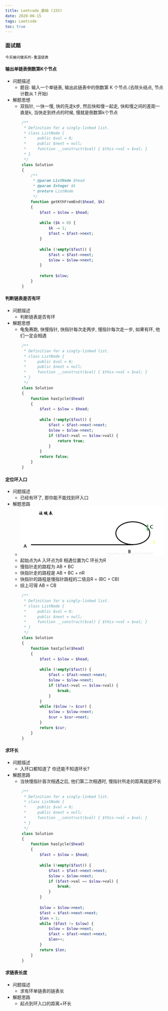 ```yaml
---
title: Leetcode_基础 (155)
date: 2020-06-15
tags: Leetcode
toc: true
---
```


### 面试题
    今天被问傻系列-重温链表

<!-- more -->

#### 输出单链表倒数第K个节点
- 问题描述
    * 题目: 输入一个单链表, 输出此链表中的倒数第 K 个节点.(去除头结点, 节点计数从 1 开始)
- 解题思想
    * 双指针, 一快一慢, 快的先走k步, 然后快和慢一起走, 快和慢之间的差距一直是k, 当快走到终点的时候, 慢就是倒数第k个节点
    ```php
        /**
         * Definition for a singly-linked list.
         * class ListNode {
         *     public $val = 0;
         *     public $next = null;
         *     function __construct($val) { $this->val = $val; }
         * }
         */
        class Solution 
        {
            /**
             * @param ListNode $head
             * @param Integer $k
             * @return ListNode
             */
            function getKthFromEnd($head, $k) 
            {
                $fast = $slow = $head;

                while ($k > 0) {
                    $k -= 1;
                    $fast = $fast->next;
                }

                while (!empty($fast)) {
                    $fast = $fast->next;
                    $slow = $slow->next;
                }

                return $slow;
            }
        }
    ```

#### 判断链表是否有环
- 问题描述
    * 判断链表是否有环
- 解题思想
    * 龟兔赛跑, 快慢指针, 快指针每次走两步,  慢指针每次走一步,  如果有环, 他们一定会相遇
    ```php
        /**
         * Definition for a singly-linked list.
         * class ListNode {
         *     public $val = 0;
         *     public $next = null;
         *     function __construct($val) { $this->val = $val; }
         * }
         */
        class Solution 
        {
            function hasCycle($head) 
            {
                $fast = $slow = $head;

                while (!empty($fast)) {
                    $fast = $fast->next->next;
                    $slow = $slow->next;
                    if ($fast->val == $slow->val) {
                        return true;
                    }
                }
                return false;
            }
        }
    ```

#### 定位环入口
- 问题描述
    * 已经有环了,  那你能不能找到环入口
- 解题思路
    * ![环状链表示意图](/img/20200615_1.png)
    * 起始点为A 入环点为B 相遇位置为C 环长为R
    * 慢指针走的路程为 AB + BC
    * 快指针走的路程是 AB + BC + nR
    * 快指针的路程是慢指针路程的二倍且R = (BC + CB)
    * 综上可得 AB = CB
    ```php
        /**
         * Definition for a singly-linked list.
         * class ListNode {
         *     public $val = 0;
         *     public $next = null;
         *     function __construct($val) { $this->val = $val; }
         * }
         */
        class Solution 
        {
            function hasCycle($head) 
            {
                $fast = $slow = $head;

                while (!empty($fast)) {
                    $fast = $fast->next->next;
                    $slow = $slow->next;
                    if ($fast->val == $slow->val) {
                        break;
                    }
                }
                while ($slow != $cur) {
                    $slow = $slow->next;
                    $cur = $cur->next;
                }
                return $cur;
            }
        }
    ```

#### 求环长
- 问题描述
    * 入环口都知道了 你还能不知道环长?
- 解题思路
    * 当快慢指针首次相遇之后, 他们第二次相遇时,  慢指针所走的距离就是环长
    ```php
        /**
         * Definition for a singly-linked list.
         * class ListNode {
         *     public $val = 0;
         *     public $next = null;
         *     function __construct($val) { $this->val = $val; }
         * }
         */
        class Solution 
        {
            function hasCycle($head) 
            {
                $fast = $slow = $head;

                while (!empty($fast)) {
                    $fast = $fast->next->next;
                    $slow = $slow->next;
                    if ($fast->val == $slow->val) {
                        break;
                    }
                }
                
                $slow = $slow->next;
                $fast = $fast->next->next;
                $len = 1;
                while ($fast != $slow) {
                    $slow = $slow->next;
                    $fast = $fast->next->next;
                    $len++;
                }
                return $len;
            }
        }
    ```

#### 求链表长度
- 问题描述
    * 求有环单链表的链表长
- 解题思路
    * 起点到环入口的距离+环长





